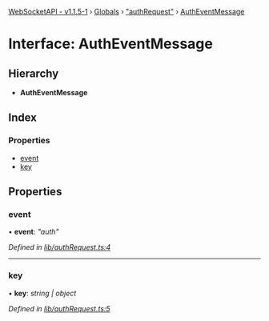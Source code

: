 [WebSocketAPI - v1.1.5-1](../README.md) › [Globals](../globals.md) › ["authRequest"](../modules/_authrequest_.md) › [AuthEventMessage](_authrequest_.autheventmessage.md)

# Interface: AuthEventMessage

## Hierarchy

* **AuthEventMessage**

## Index

### Properties

* [event](_authrequest_.autheventmessage.md#event)
* [key](_authrequest_.autheventmessage.md#key)

## Properties

###  event

• **event**: *"auth"*

*Defined in [lib/authRequest.ts:4](https://github.com/T-Reimer/WebSocketAPI/blob/230abad/lib/authRequest.ts#L4)*

___

###  key

• **key**: *string | object*

*Defined in [lib/authRequest.ts:5](https://github.com/T-Reimer/WebSocketAPI/blob/230abad/lib/authRequest.ts#L5)*
